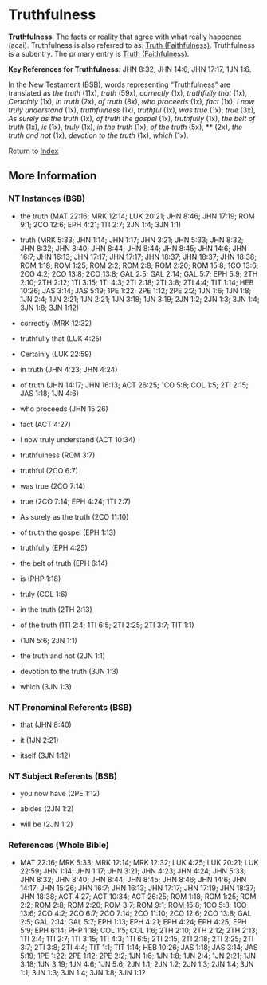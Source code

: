 # Truthfulness
**Truthfulness**. 
The facts or reality that agree with what really happened (acai). 
Truthfulness is also referred to as: 
[Truth (Faithfulness)](Truth.md). 
Truthfulness is a subentry. The primary entry is 
[Truth (Faithfulness)](Truth.md). 


**Key References for Truthfulness**: 
JHN 8:32, JHN 14:6, JHN 17:17, 1JN 1:6. 




In the New Testament (BSB), words representing “Truthfulness” are translated as 
*the truth* (11x), *truth* (59x), *correctly* (1x), *truthfully that* (1x), *Certainly* (1x), *in truth* (2x), *of truth* (8x), *who proceeds* (1x), *fact* (1x), *I now truly understand* (1x), *truthfulness* (1x), *truthful* (1x), *was true* (1x), *true* (3x), *As surely as the truth* (1x), *of truth the gospel* (1x), *truthfully* (1x), *the belt of truth* (1x), *is* (1x), *truly* (1x), *in the truth* (1x), *of the truth* (5x), ** (2x), *the truth and not* (1x), *devotion to the truth* (1x), *which* (1x). 


Return to [Index](00-Index.md)

## More Information

### NT Instances (BSB)

* the truth (MAT 22:16; MRK 12:14; LUK 20:21; JHN 8:46; JHN 17:19; ROM 9:1; 2CO 12:6; EPH 4:21; 1TI 2:7; 2JN 1:4; 3JN 1:1)

* truth (MRK 5:33; JHN 1:14; JHN 1:17; JHN 3:21; JHN 5:33; JHN 8:32; JHN 8:32; JHN 8:40; JHN 8:44; JHN 8:44; JHN 8:45; JHN 14:6; JHN 16:7; JHN 16:13; JHN 17:17; JHN 17:17; JHN 18:37; JHN 18:37; JHN 18:38; ROM 1:18; ROM 1:25; ROM 2:2; ROM 2:8; ROM 2:20; ROM 15:8; 1CO 13:6; 2CO 4:2; 2CO 13:8; 2CO 13:8; GAL 2:5; GAL 2:14; GAL 5:7; EPH 5:9; 2TH 2:10; 2TH 2:12; 1TI 3:15; 1TI 4:3; 2TI 2:18; 2TI 3:8; 2TI 4:4; TIT 1:14; HEB 10:26; JAS 3:14; JAS 5:19; 1PE 1:22; 2PE 1:12; 2PE 2:2; 1JN 1:6; 1JN 1:8; 1JN 2:4; 1JN 2:21; 1JN 2:21; 1JN 3:18; 1JN 3:19; 2JN 1:2; 2JN 1:3; 3JN 1:4; 3JN 1:8; 3JN 1:12)

* correctly (MRK 12:32)

* truthfully that (LUK 4:25)

* Certainly (LUK 22:59)

* in truth (JHN 4:23; JHN 4:24)

* of truth (JHN 14:17; JHN 16:13; ACT 26:25; 1CO 5:8; COL 1:5; 2TI 2:15; JAS 1:18; 1JN 4:6)

* who proceeds (JHN 15:26)

* fact (ACT 4:27)

* I now truly understand (ACT 10:34)

* truthfulness (ROM 3:7)

* truthful (2CO 6:7)

* was true (2CO 7:14)

* true (2CO 7:14; EPH 4:24; 1TI 2:7)

* As surely as the truth (2CO 11:10)

* of truth the gospel (EPH 1:13)

* truthfully (EPH 4:25)

* the belt of truth (EPH 6:14)

* is (PHP 1:18)

* truly (COL 1:6)

* in the truth (2TH 2:13)

* of the truth (1TI 2:4; 1TI 6:5; 2TI 2:25; 2TI 3:7; TIT 1:1)

*  (1JN 5:6; 2JN 1:1)

* the truth and not (2JN 1:1)

* devotion to the truth (3JN 1:3)

* which (3JN 1:3)



### NT Pronominal Referents (BSB)

* that (JHN 8:40)

* it (1JN 2:21)

* itself (3JN 1:12)



### NT Subject Referents (BSB)

* you now have (2PE 1:12)

* abides (2JN 1:2)

* will be (2JN 1:2)



### References (Whole Bible)

* MAT 22:16; MRK 5:33; MRK 12:14; MRK 12:32; LUK 4:25; LUK 20:21; LUK 22:59; JHN 1:14; JHN 1:17; JHN 3:21; JHN 4:23; JHN 4:24; JHN 5:33; JHN 8:32; JHN 8:40; JHN 8:44; JHN 8:45; JHN 8:46; JHN 14:6; JHN 14:17; JHN 15:26; JHN 16:7; JHN 16:13; JHN 17:17; JHN 17:19; JHN 18:37; JHN 18:38; ACT 4:27; ACT 10:34; ACT 26:25; ROM 1:18; ROM 1:25; ROM 2:2; ROM 2:8; ROM 2:20; ROM 3:7; ROM 9:1; ROM 15:8; 1CO 5:8; 1CO 13:6; 2CO 4:2; 2CO 6:7; 2CO 7:14; 2CO 11:10; 2CO 12:6; 2CO 13:8; GAL 2:5; GAL 2:14; GAL 5:7; EPH 1:13; EPH 4:21; EPH 4:24; EPH 4:25; EPH 5:9; EPH 6:14; PHP 1:18; COL 1:5; COL 1:6; 2TH 2:10; 2TH 2:12; 2TH 2:13; 1TI 2:4; 1TI 2:7; 1TI 3:15; 1TI 4:3; 1TI 6:5; 2TI 2:15; 2TI 2:18; 2TI 2:25; 2TI 3:7; 2TI 3:8; 2TI 4:4; TIT 1:1; TIT 1:14; HEB 10:26; JAS 1:18; JAS 3:14; JAS 5:19; 1PE 1:22; 2PE 1:12; 2PE 2:2; 1JN 1:6; 1JN 1:8; 1JN 2:4; 1JN 2:21; 1JN 3:18; 1JN 3:19; 1JN 4:6; 1JN 5:6; 2JN 1:1; 2JN 1:2; 2JN 1:3; 2JN 1:4; 3JN 1:1; 3JN 1:3; 3JN 1:4; 3JN 1:8; 3JN 1:12



